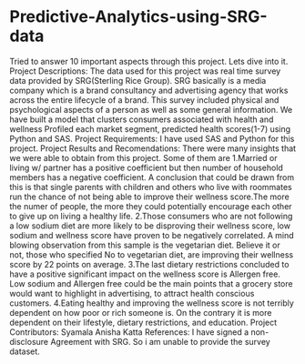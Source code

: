 # Predictive-Analytics-using-SRG-data

Tried to answer 10 important aspects through this project.
Lets dive into it.
Project Descriptions: 
The data used for this project was real time survey data provided by SRG(Sterling Rice Group). SRG basically is a media company which is a brand consultancy and advertising agency that works across the entire lifecycle of a brand.  This survey included physical and psychological aspects of a person as well as some general information.  We have built a model that clusters consumers associated with health and wellness  Profiled each market segment, predicted health scores(1-7) using Python and SAS.
Project Requirements: I have used SAS and Python for this project.
Project Results and Recomendations: There were many insights that we were able to obtain from this project. Some of them are 
1.Married or living w/ partner has a positive coefficient but then number of household members has a negative coefficient. A conclusion that could be drawn from this is that single parents with children and others who live with roommates run the chance of not being able to improve their wellness score.The more the numer of people, the more they could potentially encourage each other to give up on living a healthy life. 
2.Those consumers who are not following a low sodium diet are more likely to be disproving their wellness score, low sodium and wellness score have proven to be negatively correlated. A mind blowing observation from this sample is the vegetarian diet. Believe it or not, those who specified No to vegetarian diet, are improving their wellness score by 22 points on average. 
3.The last dietary restrictions concluded to have a positive significant impact on the wellness score is Allergen free. Low sodium and Allergen free could be the main points that a grocery store would want to highlight in advertising, to attract health conscious customers. 
4.Eating healthy and improving the wellness score is not terribly dependent on how poor or rich someone is. On the contrary it is more dependent on their lifestyle, dietary restrictions, and education.
Project Contributors: Syamala Anisha Katta
References: I have signed a non-disclosure Agreement with SRG. So i am unable to provide the survey dataset.
